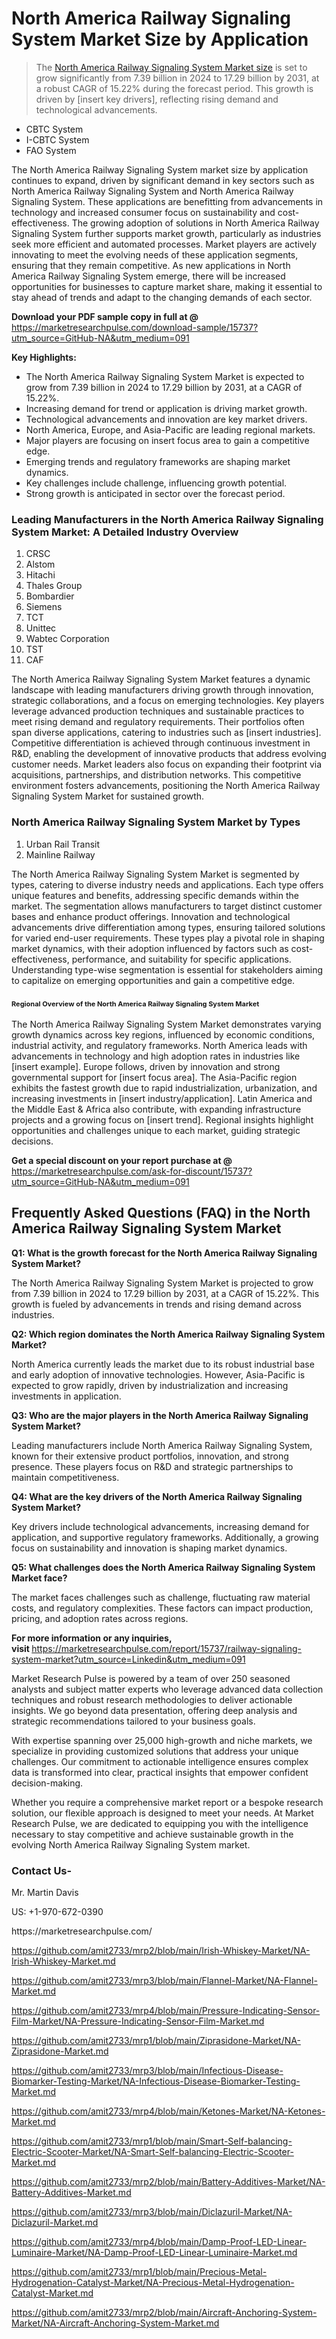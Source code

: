 <h1>North America Railway Signaling System Market&nbsp;Size by Application</h1><blockquote><p>The <a href="https://marketresearchpulse.com/download-sample/15737?utm_source=GitHub-NA&amp;utm_medium=091">North America Railway Signaling System Market size</a> is set to grow significantly from 7.39 billion in 2024 to 17.29 billion by 2031, at a robust CAGR of 15.22% during the forecast period. This growth is driven by [insert key drivers], reflecting rising demand and technological advancements.</p></blockquote><ul><li>CBTC System<li> I-CBTC System<li> FAO System</li></ul><p>The North America Railway Signaling System market size by application continues to expand, driven by significant demand in key sectors such as North America Railway Signaling System and North America Railway Signaling System. These applications are benefitting from advancements in technology and increased consumer focus on sustainability and cost-effectiveness. The growing adoption of solutions in North America Railway Signaling System further supports market growth, particularly as industries seek more efficient and automated processes. Market players are actively innovating to meet the evolving needs of these application segments, ensuring that they remain competitive. As new applications in North America Railway Signaling System emerge, there will be increased opportunities for businesses to capture market share, making it essential to stay ahead of trends and adapt to the changing demands of each sector.</p><p><strong>Download your PDF sample copy in full at @ </strong><a href="https://marketresearchpulse.com/download-sample/15737?utm_source=GitHub-NA&amp;utm_medium=091">https://marketresearchpulse.com/download-sample/15737?utm_source=GitHub-NA&amp;utm_medium=091</a></p><p><strong>Key Highlights: </strong></p><ul><li>The North America Railway Signaling System Market is expected to grow from 7.39 billion in 2024 to 17.29 billion by 2031, at a CAGR of 15.22%.</li><li>Increasing demand for trend or application is driving market growth.</li><li>Technological advancements and innovation are key market drivers.</li><li>North America, Europe, and Asia-Pacific are leading regional markets.</li><li>Major players are focusing on insert focus area to gain a competitive edge.</li><li>Emerging trends and regulatory frameworks are shaping market dynamics.</li><li>Key challenges include challenge, influencing growth potential.</li><li>Strong growth is anticipated in sector over the forecast period.</li></ul><h3>Leading Manufacturers in the North America Railway Signaling System Market: A Detailed Industry Overview</h3><ol><li>CRSC</li><li>Alstom</li><li>Hitachi</li><li>Thales Group</li><li>Bombardier</li><li>Siemens</li><li>TCT</li><li>Unittec</li><li>Wabtec Corporation</li><li>TST</li><li>CAF</li></ol><div class="flex max-w-full flex-col flex-grow"><div class="min-h-8 text-message flex w-full flex-col items-end gap-2 whitespace-normal break-words [.text-message+&amp;]:mt-5" dir="auto" data-message-author-role="assistant" data-message-id="fd8432e4-4910-450d-b182-61b7bfb0a01f" data-message-model-slug="gpt-4o"><div class="flex w-full flex-col gap-1 empty:hidden first:pt-[3px]"><div class="markdown prose w-full break-words dark:prose-invert light"><p>The North America Railway Signaling System Market features a dynamic landscape with leading manufacturers driving growth through innovation, strategic collaborations, and a focus on emerging technologies. Key players leverage advanced production techniques and sustainable practices to meet rising demand and regulatory requirements. Their portfolios often span diverse applications, catering to industries such as [insert industries]. Competitive differentiation is achieved through continuous investment in R&amp;D, enabling the development of innovative products that address evolving customer needs. Market leaders also focus on expanding their footprint via acquisitions, partnerships, and distribution networks. This competitive environment fosters advancements, positioning the North America Railway Signaling System Market for sustained growth.</p></div></div></div></div><h3>North America Railway Signaling System Market by Types</h3><ol><li>Urban Rail Transit<li> Mainline Railway</li></ol><div class="flex max-w-full flex-col flex-grow"><div class="min-h-8 text-message flex w-full flex-col items-end gap-2 whitespace-normal break-words [.text-message+&amp;]:mt-5" dir="auto" data-message-author-role="assistant" data-message-id="084470be-0bb7-4664-bddf-5156b4f41249" data-message-model-slug="gpt-4o-mini"><div class="flex w-full flex-col gap-1 empty:hidden first:pt-[3px]"><div class="markdown prose w-full break-words dark:prose-invert light"><p>The North America Railway Signaling System Market is segmented by types, catering to diverse industry needs and applications. Each type offers unique features and benefits, addressing specific demands within the market. The segmentation allows manufacturers to target distinct customer bases and enhance product offerings. Innovation and technological advancements drive differentiation among types, ensuring tailored solutions for varied end-user requirements. These types play a pivotal role in shaping market dynamics, with their adoption influenced by factors such as cost-effectiveness, performance, and suitability for specific applications. Understanding type-wise segmentation is essential for stakeholders aiming to capitalize on emerging opportunities and gain a competitive edge.</p></div></div></div></div><h3><span style="font-size: 11px;">Regional Overview of the North America Railway Signaling System Market</span></h3><div class="flex max-w-full flex-col flex-grow"><div class="min-h-8 text-message flex w-full flex-col items-end gap-2 whitespace-normal break-words [.text-message+&amp;]:mt-5" dir="auto" data-message-author-role="assistant" data-message-id="e9038762-ce64-4e30-91c9-9bd413514231" data-message-model-slug="gpt-4o-mini"><div class="flex w-full flex-col gap-1 empty:hidden first:pt-[3px]"><div class="markdown prose w-full break-words dark:prose-invert light"><p>The North America Railway Signaling System Market demonstrates varying growth dynamics across key regions, influenced by economic conditions, industrial activity, and regulatory frameworks. North America leads with advancements in technology and high adoption rates in industries like [insert example]. Europe follows, driven by innovation and strong governmental support for [insert focus area]. The Asia-Pacific region exhibits the fastest growth due to rapid industrialization, urbanization, and increasing investments in [insert industry/application]. Latin America and the Middle East &amp; Africa also contribute, with expanding infrastructure projects and a growing focus on [insert trend]. Regional insights highlight opportunities and challenges unique to each market, guiding strategic decisions.</p></div></div></div></div><p><strong>Get a special discount on your report purchase at @ </strong><a href="https://marketresearchpulse.com/ask-for-discount/15737?utm_source=GitHub-NA&amp;utm_medium=091">https://marketresearchpulse.com/ask-for-discount/15737?utm_source=GitHub-NA&amp;utm_medium=091</a></p><h2>Frequently Asked Questions (FAQ) in the North America Railway Signaling System Market</h2><p><strong>Q1: What is the growth forecast for the North America Railway Signaling System Market?</strong></p><p>The North America Railway Signaling System Market is projected to grow from 7.39 billion in 2024 to 17.29 billion by 2031, at a CAGR of 15.22%. This growth is fueled by advancements in trends and rising demand across industries.</p><p><strong>Q2: Which region dominates the North America Railway Signaling System Market?</strong></p><p>North America currently leads the market due to its robust industrial base and early adoption of innovative technologies. However, Asia-Pacific is expected to grow rapidly, driven by industrialization and increasing investments in application.</p><p><strong>Q3: Who are the major players in the North America Railway Signaling System Market?</strong></p><p>Leading manufacturers include North America Railway Signaling System, known for their extensive product portfolios, innovation, and strong presence. These players focus on R&amp;D and strategic partnerships to maintain competitiveness.</p><p><strong>Q4: What are the key drivers of the North America Railway Signaling System Market?</strong></p><p>Key drivers include technological advancements, increasing demand for application, and supportive regulatory frameworks. Additionally, a growing focus on sustainability and innovation is shaping market dynamics.</p><p><strong>Q5: What challenges does the North America Railway Signaling System Market face?</strong></p><p>The market faces challenges such as challenge, fluctuating raw material costs, and regulatory complexities. These factors can impact production, pricing, and adoption rates across regions.</p><p><strong>For more information or any inquiries, visit&nbsp;</strong><a href="https://marketresearchpulse.com/report/15737/railway-signaling-system-market?utm_source=Linkedin&utm_medium=091">https://marketresearchpulse.com/report/15737/railway-signaling-system-market?utm_source=Linkedin&utm_medium=091</a></p><p>Market Research Pulse is powered by a team of over 250 seasoned analysts and subject matter experts who leverage advanced data collection techniques and robust research methodologies to deliver actionable insights. We go beyond data presentation, offering deep analysis and strategic recommendations tailored to your business goals.</p><p>With expertise spanning over 25,000 high-growth and niche markets, we specialize in providing customized solutions that address your unique challenges. Our commitment to actionable intelligence ensures complex data is transformed into clear, practical insights that empower confident decision-making.</p><p>Whether you require a comprehensive market report or a bespoke research solution, our flexible approach is designed to meet your needs. At Market Research Pulse, we are dedicated to equipping you with the intelligence necessary to stay competitive and achieve sustainable growth in the evolving North America Railway Signaling System market.</p><h3><strong>Contact Us-</strong></h3><p>Mr. Martin Davis</p><p>US: +1-970-672-0390</p><p>https://marketresearchpulse.com/</p><p><a href="https://github.com/amit2733/mrp2/blob/main/Irish-Whiskey-Market/NA-Irish-Whiskey-Market.md">https://github.com/amit2733/mrp2/blob/main/Irish-Whiskey-Market/NA-Irish-Whiskey-Market.md</a></p><p><a href="https://github.com/amit2733/mrp3/blob/main/Flannel-Market/NA-Flannel-Market.md">https://github.com/amit2733/mrp3/blob/main/Flannel-Market/NA-Flannel-Market.md</a></p><p><a href="https://github.com/amit2733/mrp4/blob/main/Pressure-Indicating-Sensor-Film-Market/NA-Pressure-Indicating-Sensor-Film-Market.md">https://github.com/amit2733/mrp4/blob/main/Pressure-Indicating-Sensor-Film-Market/NA-Pressure-Indicating-Sensor-Film-Market.md</a></p><p><a href="https://github.com/amit2733/mrp1/blob/main/Ziprasidone-Market/NA-Ziprasidone-Market.md">https://github.com/amit2733/mrp1/blob/main/Ziprasidone-Market/NA-Ziprasidone-Market.md</a></p><p><a href="https://github.com/amit2733/mrp3/blob/main/Infectious-Disease-Biomarker-Testing-Market/NA-Infectious-Disease-Biomarker-Testing-Market.md">https://github.com/amit2733/mrp3/blob/main/Infectious-Disease-Biomarker-Testing-Market/NA-Infectious-Disease-Biomarker-Testing-Market.md</a></p><p><a href="https://github.com/amit2733/mrp4/blob/main/Ketones-Market/NA-Ketones-Market.md">https://github.com/amit2733/mrp4/blob/main/Ketones-Market/NA-Ketones-Market.md</a></p><p><a href="https://github.com/amit2733/mrp1/blob/main/Smart-Self-balancing-Electric-Scooter-Market/NA-Smart-Self-balancing-Electric-Scooter-Market.md">https://github.com/amit2733/mrp1/blob/main/Smart-Self-balancing-Electric-Scooter-Market/NA-Smart-Self-balancing-Electric-Scooter-Market.md</a></p><p><a href="https://github.com/amit2733/mrp2/blob/main/Battery-Additives-Market/NA-Battery-Additives-Market.md">https://github.com/amit2733/mrp2/blob/main/Battery-Additives-Market/NA-Battery-Additives-Market.md</a></p><p><a href="https://github.com/amit2733/mrp3/blob/main/Diclazuril-Market/NA-Diclazuril-Market.md">https://github.com/amit2733/mrp3/blob/main/Diclazuril-Market/NA-Diclazuril-Market.md</a></p><p><a href="https://github.com/amit2733/mrp4/blob/main/Damp-Proof-LED-Linear-Luminaire-Market/NA-Damp-Proof-LED-Linear-Luminaire-Market.md">https://github.com/amit2733/mrp4/blob/main/Damp-Proof-LED-Linear-Luminaire-Market/NA-Damp-Proof-LED-Linear-Luminaire-Market.md</a></p><p><a href="https://github.com/amit2733/mrp1/blob/main/Precious-Metal-Hydrogenation-Catalyst-Market/NA-Precious-Metal-Hydrogenation-Catalyst-Market.md">https://github.com/amit2733/mrp1/blob/main/Precious-Metal-Hydrogenation-Catalyst-Market/NA-Precious-Metal-Hydrogenation-Catalyst-Market.md</a></p><p><a href="https://github.com/amit2733/mrp2/blob/main/Aircraft-Anchoring-System-Market/NA-Aircraft-Anchoring-System-Market.md">https://github.com/amit2733/mrp2/blob/main/Aircraft-Anchoring-System-Market/NA-Aircraft-Anchoring-System-Market.md</a></p>
